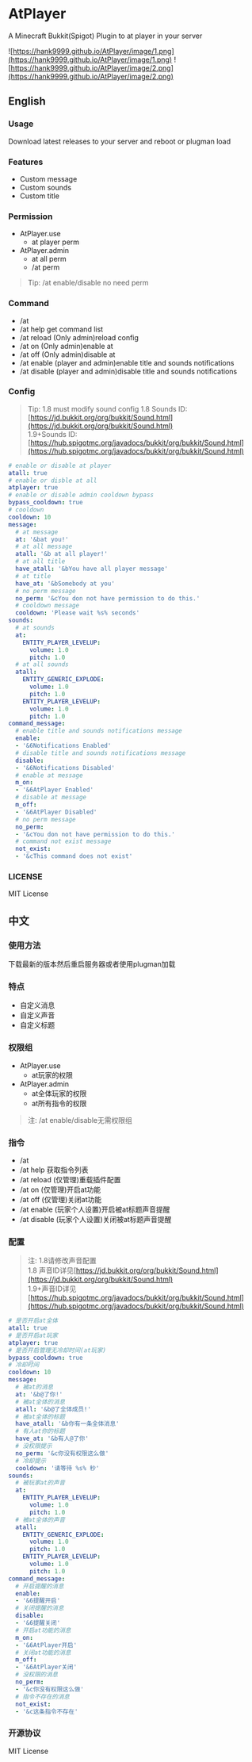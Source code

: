 # AtPlayer
A Minecraft Bukkit(Spigot) Plugin to at player in your server  

![https://hank9999.github.io/AtPlayer/image/1.png](https://hank9999.github.io/AtPlayer/image/1.png)
![https://hank9999.github.io/AtPlayer/image/2.png](https://hank9999.github.io/AtPlayer/image/2.png)

## English
### Usage
Download latest releases to your server and reboot or plugman load

### Features
 - Custom message
 - Custom sounds
 - Custom title

### Permission
 - AtPlayer.use
   - at player perm
 - AtPlayer.admin
   - at all perm
   - /at perm
> Tip:
> /at enable/disable no need perm 

### Command
 - /at
 - /at help get command list
 - /at reload (Only admin)reload config
 - /at on (Only admin)enable at
 - /at off (Only admin)disable at
 - /at enable (player and admin)enable title and sounds notifications
 - /at disable (player and admin)disable title and sounds notifications

### Config
>Tip: 1.8 must modify sound config
>1.8 Sounds ID: [https://jd.bukkit.org/org/bukkit/Sound.html](https://jd.bukkit.org/org/bukkit/Sound.html)  
>1.9+Sounds ID: [https://hub.spigotmc.org/javadocs/bukkit/org/bukkit/Sound.html](https://hub.spigotmc.org/javadocs/bukkit/org/bukkit/Sound.html)  

```yaml
# enable or disable at player
atall: true
# enable or disble at all
atplayer: true
# enable or disable admin cooldown bypass
bypass_cooldown: true
# cooldown
cooldown: 10
message:
  # at message
  at: '&bat you!'
  # at all message
  atall: '&b at all player!'
  # at all title
  have_atall: '&bYou have all player message'
  # at title
  have_at: '&bSomebody at you'
  # no perm message
  no_perm: '&cYou don not have permission to do this.'
  # cooldown message
  cooldown: 'Please wait %s% seconds'
sounds:
  # at sounds
  at:
    ENTITY_PLAYER_LEVELUP:
      volume: 1.0
      pitch: 1.0
  # at all sounds
  atall:
    ENTITY_GENERIC_EXPLODE:
      volume: 1.0
      pitch: 1.0
    ENTITY_PLAYER_LEVELUP:
      volume: 1.0
      pitch: 1.0
command_message:
  # enable title and sounds notifications message
  enable:
  - '&6Notifications Enabled'
  # disable title and sounds notifications message
  disable:
  - '&6Notifications Disabled'
  # enable at message
  m_on:
  - '&6AtPlayer Enabled'
  # disable at message
  m_off:
  - '&6AtPlayer Disabled'
  # no perm message
  no_perm:
  - '&cYou don not have permission to do this.'
  # command not exist message
  not_exist:
  - '&cThis command does not exist'

```
### LICENSE
MIT License

## 中文
### 使用方法
下载最新的版本然后重启服务器或者使用plugman加载

### 特点
 - 自定义消息
 - 自定义声音
 - 自定义标题

### 权限组
 - AtPlayer.use
   - at玩家的权限
 - AtPlayer.admin
   - at全体玩家的权限
   - at所有指令的权限
> 注:
> /at enable/disable无需权限组  

### 指令
 - /at
 - /at help 获取指令列表
 - /at reload (仅管理)重载插件配置
 - /at on (仅管理)开启at功能
 - /at off (仅管理)关闭at功能
 - /at enable (玩家个人设置)开启被at标题声音提醒
 - /at disable (玩家个人设置)关闭被at标题声音提醒

### 配置
>注: 1.8请修改声音配置  
>1.8 声音ID详见[https://jd.bukkit.org/org/bukkit/Sound.html](https://jd.bukkit.org/org/bukkit/Sound.html)  
>1.9+声音ID详见[https://hub.spigotmc.org/javadocs/bukkit/org/bukkit/Sound.html](https://hub.spigotmc.org/javadocs/bukkit/org/bukkit/Sound.html)  

```yaml
# 是否开启at全体
atall: true
# 是否开启at玩家
atplayer: true
# 是否开启管理无冷却时间(at玩家)
bypass_cooldown: true
# 冷却时间
cooldown: 10
message:
  # 被at的消息
  at: '&b@了你!'
  # 被at全体的消息
  atall: '&b@了全体成员!'
  # 被at全体的标题
  have_atall: '&b你有一条全体消息'
  # 有人at你的标题
  have_at: '&b有人@了你'
  # 没权限提示
  no_perm: '&c你没有权限这么做'
  # 冷却提示
  cooldown: '请等待 %s% 秒'
sounds:
  # 被玩家at的声音
  at:
    ENTITY_PLAYER_LEVELUP:
      volume: 1.0
      pitch: 1.0
  # 被at全体的声音
  atall:
    ENTITY_GENERIC_EXPLODE:
      volume: 1.0
      pitch: 1.0
    ENTITY_PLAYER_LEVELUP:
      volume: 1.0
      pitch: 1.0
command_message:
  # 开启提醒的消息
  enable:
  - '&6提醒开启'
  # 关闭提醒的消息
  disable:
  - '&6提醒关闭'
  # 开启at功能的消息
  m_on:
  - '&6AtPlayer开启'
  # 关闭at功能的消息
  m_off:
  - '&6AtPlayer关闭'
  # 没权限的消息
  no_perm:
  - '&c你没有权限这么做'
  # 指令不存在的消息
  not_exist:
  - '&c这条指令不存在'

```
### 开源协议
MIT License